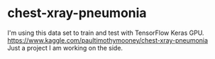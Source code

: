 # chest-xray-pneumonia
I'm using this data set to train and test with TensorFlow Keras GPU. https://www.kaggle.com/paultimothymooney/chest-xray-pneumonia
<br>
Just a project I am working on the side.
</br>
